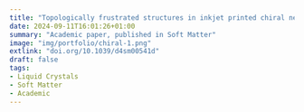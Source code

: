```yaml
---
title: "Topologically frustrated structures in inkjet printed chiral nematic liquid crystal droplets"
date: 2024-09-11T16:01:26+01:00
summary: "Academic paper, published in Soft Matter"
image: "img/portfolio/chiral-1.png"
extlink: "doi.org/10.1039/d4sm00541d"
draft: false
tags:
- Liquid Crystals
- Soft Matter
- Academic
---
```


